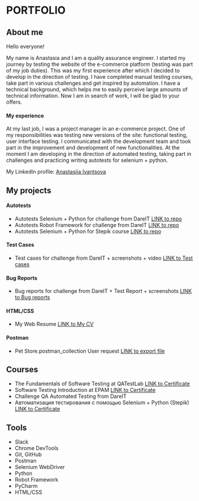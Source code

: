 # PORTFOLIO
## About me 
  Hello everyone!
  
  My name is Anastasia and I am a quality assurance engineer. I started my journey by testing the website of the e-commerce platform (testing was part of my job duties). This was my first experience after which I decided to develop in the direction of testing. I have completed manual testing courses, take part in various challenges and get inspired by automation. I have a technical background, which helps me to easily perceive large amounts of technical information. Now I am in search of work, I will be glad to your offers.
  
  #### My experience
At my last job, I was a project manager in an e-commerce project. One of my responsibilities was testing new versions of the site: functional testing, user interface testing. I communicated with the development team and took part in the improvement and development of new functionalities. At the moment I am developing in the direction of automated testing, taking part in challenges and practicing writing autotests for selenium + python.

My LinkedIn profile: [Anastasiia Ivantsova](https://www.linkedin.com/in/anastasiia-ivantsova-58a728114/)

## My projects
#### Autotests
  - Autotests Selenium + Python for challenge from DareIT [LINK to repo](https://github.com/ivantsova-qa/Challenge-portfolio-ivantsova)
  - Autotests Robot Framework for challenge from DareIT [LINK to repo](https://github.com/ivantsova-qa/challenge_robotframework_ivantsova)
  - Autotests Selenium + Python for Stepik course [LINK to repo](https://github.com/ivantsova-qa/final_task_stepik)
 #### Test Cases 
  - Test cases for challenge from DareIT + screenshots + video [LINK to Test cases](https://drive.google.com/drive/folders/1_xEgr-Qn4WaT2ixt4SWz95-9deSIXrfA)
  #### Bug Reports
  - Bug reports for challenge from DareIT + Test Report + screenshots [LINK to Bug reports](https://drive.google.com/drive/folders/1fLLX__coPv3PuW9-AJs-7WgW-Ub6GnHP)
 #### HTML/CSS
  - My Web Resume [LINK to My CV](https://ivantsova-qa.github.io/homepage/)
  #### Postman
  - Pet Store.postman_collection User request [LINK to export file](https://drive.google.com/file/d/17qOPjbho3sbkf9C50dhk5gN4uCNsYVAB/view?usp=share_link)
  ## Courses
  - The Fundamentals of Software Testing at QATestLab [LINK to Certificate](https://clients.qatestlab.com/api/trainings/public_certificate_222106_23549.pdf)
  - Software Testing Introduction at EPAM [LINK to Certificate](https://certificates.epam.com/certificates/7996d265-28bc-4aee-86de-4fe087bc652a)
  - Challenge QA Automated Testing from DareIT
  - Автоматизация тестирования с помощью Selenium + Python (Stepik) [LINK to Certificate](https://stepik.org/cert/1941528)
## Tools
- Slack 
- Chrome DevTools
- Git, GitHub
 - Postman
 - Selenium WebDriver
 - Python
 - Robot Framework
 - PyCharm
 - HTML/CSS

